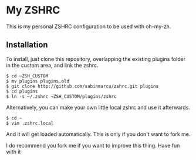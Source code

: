 # My ZSHRC

This is my personal ZSHRC configuration to be used with oh-my-zh.

## Installation

To install, just clone this repository, overlapping the existing plugins folder in the custom area, and link the zshrc.

    $ cd ~ZSH_CUSTOM
    $ mv plugins plugins.old
    $ git clone http://github.com/sabinmarcu/zshrc.git plugins
    $ cd plugins
    $ ln -s ~/.zshrc ~ZSH_CUSTOM/plugins/zshrc

Alternatively, you can make your own little local zshrc and use it afterwards.

    $ cd ~
    $ vim .zshrc.local

And it will get loaded automatically. This is only if you don't want to fork me. 

I do recommend you fork me if you want to improve this thing. Have fun with it
